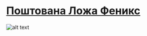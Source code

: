 # [Поштована Ложа Феникс](https://biblioteka-feniks.web.app/)

![alt text](https://firebasestorage.googleapis.com/v0/b/biblioteka-feniks.appspot.com/o/public%2Ffeniks_logo.jpg?alt=media&token=337ca654-2577-4537-8cba-4c6d8a6109b7)